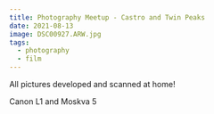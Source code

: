 ```yaml
---
title: Photography Meetup - Castro and Twin Peaks
date: 2021-08-13
image: DSC00927.ARW.jpg
tags:
  - photography
  - film
---
```



All pictures developed and scanned at home!

<v-img src="DSC00809.ARW.jpg" alt="bar" :dirp="dir"></v-img>
<!--<v-img src="DSC00930.ARW.jpg" alt="bar" :dirp="dir"></v-img>-->
<v-img src="pos_DSC01049 edited.jpg" alt="bar" :dirp="dir"></v-img>
<v-img src="DSC00933.ARW.jpg" alt="bar" :dirp="dir"></v-img>
<v-img src="DSC00932.ARW.jpg" alt="bar" :dirp="dir"></v-img>
<v-img src="DSC00788.ARW.jpg" alt="bar" :dirp="dir"></v-img>
<v-img src="DSC00927.ARW.jpg" alt="bar" :dirp="dir"></v-img>

<v-img src="DSC00920.ARW.jpg" alt="bar" :dirp="dir"></v-img>
<v-img src="DSC00921.ARW.jpg" alt="bar" :dirp="dir"></v-img>

<!--<v-img src="DSC00810.ARW.jpg" alt="bar" :dirp="dir"></v-img>-->
<v-img src="DSC00915.ARW.jpg" alt="bar" :dirp="dir"></v-img>
<v-img src="DSC00805.ARW.jpg" alt="bar" :dirp="dir"></v-img>
<v-img src="DSC00922.ARW.jpg" alt="bar" :dirp="dir"></v-img>
<!--<v-img src="DSC00806.ARW.jpg" alt="bar" :dirp="dir"></v-img>-->
<v-img src="pos_DSC01044.jpg" alt="bar" :dirp="dir"></v-img>
<!--<v-img src="DSC00803.ARW.jpg" alt="bar" :dirp="dir"></v-img>-->
<!--<v-img src="DSC00804.ARW.jpg" alt="bar" :dirp="dir"></v-img>-->
<v-img src="DSC00789.ARW.jpg" alt="bar" :dirp="dir"></v-img>
<!-- <v-img src="DSC00797.ARW.jpg" alt="bar" :dirp="dir"></v-img> -->

<v-img src="pos_DSC01046.jpg" alt="bar" :dirp="dir"></v-img>

Canon L1 and Moskva 5


